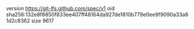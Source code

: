 version https://git-lfs.github.com/spec/v1
oid sha256:132e8f8850f833ee407ff48164da927de1810b779e0ee9f9090a33a61d2c8362
size 9617
